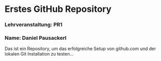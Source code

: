# Erstes GitHub Repository
### Lehrveranstaltung: PR1
### Name: Daniel Pausackerl

Das ist ein Repository, um das erfolgreiche Setup von github.com und der lokalen Git Installation zu
testen...